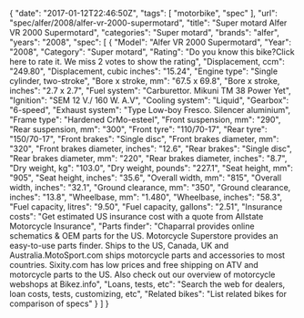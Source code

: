 {
    "date": "2017-01-12T22:46:50Z",
    "tags": [
        "motorbike",
        "spec"
    ],
    "url": "spec\/alfer\/2008\/alfer-vr-2000-supermotard",
    "title": "Super motard Alfer VR 2000 Supermotard",
    "categories": "Super motard",
    "brands": "alfer",
    "years": "2008",
    "spec": [
        {
            "Model": "Alfer VR 2000 Supermotard",
            "Year": "2008",
            "Category": "Super motard",
            "Rating": "Do you know this bike?Click here to rate it. We miss 2 votes to show the rating",
            "Displacement, ccm": "249.80",
            "Displacement, cubic inches": "15.24",
            "Engine type": "Single cylinder, two-stroke",
            "Bore x stroke, mm": "67.5 x 69.8",
            "Bore x stroke, inches": "2.7 x 2.7",
            "Fuel system": "Carburettor. Mikuni TM 38 Power Yet",
            "Ignition": "SEM 12 V.\/ 160 W. A.V",
            "Cooling system": "Liquid",
            "Gearbox": "6-speed",
            "Exhaust system": "Type Low-boy Fresco. Silencer aluminium",
            "Frame type": "Hardened CrMo-esteel",
            "Front suspension, mm": "290",
            "Rear suspension, mm": "300",
            "Front tyre": "110\/70-17",
            "Rear tyre": "150\/70-17",
            "Front brakes": "Single disc",
            "Front brakes diameter, mm": "320",
            "Front brakes diameter, inches": "12.6",
            "Rear brakes": "Single disc",
            "Rear brakes diameter, mm": "220",
            "Rear brakes diameter, inches": "8.7",
            "Dry weight, kg": "103.0",
            "Dry weight, pounds": "227.1",
            "Seat height, mm": "905",
            "Seat height, inches": "35.6",
            "Overall width, mm": "815",
            "Overall width, inches": "32.1",
            "Ground clearance, mm": "350",
            "Ground clearance, inches": "13.8",
            "Wheelbase, mm": "1.480",
            "Wheelbase, inches": "58.3",
            "Fuel capacity, litres": "9.50",
            "Fuel capacity, gallons": "2.51",
            "Insurance costs": "Get estimated US insurance cost with a quote from Allstate Motorcycle Insurance",
            "Parts finder": "Chaparral provides online schematics & OEM parts for the US.   Motorcycle Superstore provides an easy-to-use parts finder. Ships to the US, Canada, UK and Australia.MotoSport.com ships motorcycle parts and accessories to most countries.    Sixity.com has low prices and free shipping on ATV and motorcycle parts to the US. Also check out our overview of motorcycle webshops at Bikez.info",
            "Loans, tests, etc": "Search the web for dealers, loan costs, tests, customizing, etc",
            "Related bikes": "List related bikes for comparison of specs"
        }
    ]
}
